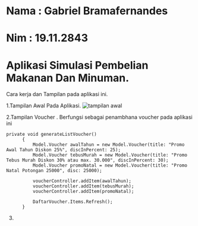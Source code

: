 # Nama  : Gabriel Bramafernandes
# Nim   : 19.11.2843

# Aplikasi Simulasi Pembelian Makanan Dan Minuman.
Cara kerja dan Tampilan pada aplikasi ini.

1.Tampilan Awal Pada Aplikasi.
![tampilan awal](https://user-images.githubusercontent.com/61862943/104346324-dfb6f500-5531-11eb-80a6-d7d6c522db2d.JPG)

2.Tampilan Voucher .
  Berfungsi sebagai penambhana voucher pada aplikasi ini
  ```
  private void generateListVoucher()
        {
            Model.Voucher awalTahun = new Model.Voucher(title: "Promo Awal Tahun Diskon 25%", discInPercent: 25);
            Model.Voucher tebusMurah = new Model.Voucher(title: "Promo Tebus Murah Diskon 30% atau max. 30.000", discInPercent: 30);
            Model.Voucher promoNatal = new Model.Voucher(title: "Promo Natal Potongan 25000", disc: 25000);

            voucherController.addItem(awalTahun);
            voucherController.addItem(tebusMurah);
            voucherController.addItem(promoNatal);

            DaftarVoucher.Items.Refresh();
        }
   ```
 3. 
